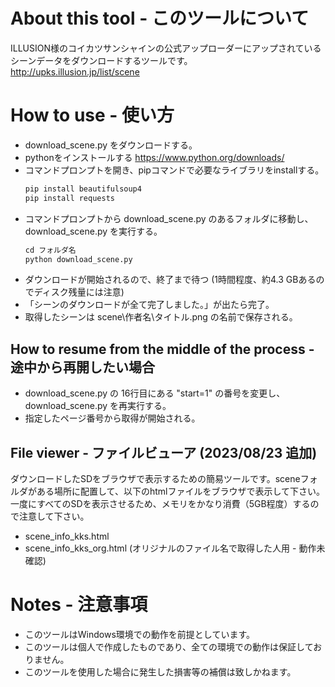 # About this tool - このツールについて
ILLUSION様のコイカツサンシャインの公式アップローダーにアップされているシーンデータをダウンロードするツールです。<br>
http://upks.illusion.jp/list/scene

# How to use - 使い方
* download_scene.py をダウンロードする。
* pythonをインストールする https://www.python.org/downloads/
* コマンドプロンプトを開き、pipコマンドで必要なライブラリをinstallする。
  ```python
  pip install beautifulsoup4
  pip install requests
  ```
* コマンドプロンプトから download_scene.py のあるフォルダに移動し、download_scene.py を実行する。
  ```python
  cd フォルダ名
  python download_scene.py
  ```
* ダウンロードが開始されるので、終了まで待つ (1時間程度、約4.3 GBあるのでディスク残量には注意)
* 「シーンのダウンロードが全て完了しました。」が出たら完了。
* 取得したシーンは scene\作者名\タイトル.png の名前で保存される。

## How to resume from the middle of the process - 途中から再開したい場合
* download_scene.py の 16行目にある "start=1" の番号を変更し、download_scene.py を再実行する。
* 指定したページ番号から取得が開始される。

## File viewer - ファイルビューア (2023/08/23 追加)
ダウンロードしたSDをブラウザで表示するための簡易ツールです。sceneフォルダがある場所に配置して、以下のhtmlファイルをブラウザで表示して下さい。<br>
一度にすべてのSDを表示させるため、メモリをかなり消費（5GB程度）するので注意して下さい。
* scene_info_kks.html
* scene_info_kks_org.html (オリジナルのファイル名で取得した人用 - 動作未確認)


# Notes - 注意事項
* このツールはWindows環境での動作を前提としています。
* このツールは個人で作成したものであり、全ての環境での動作は保証しておりません。
* このツールを使用した場合に発生した損害等の補償は致しかねます。
